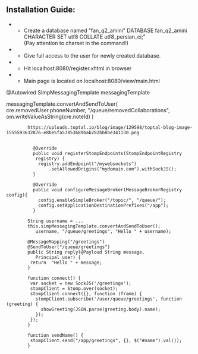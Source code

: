 ## Installation Guide: 
* - Create a database named "fan_q2_amini" 
DATABASE fan_q2_amini CHARACTER SET utf8 COLLATE utf8_persian_ci;"<br>(Pay attention to charset in the command!) 
* - Give full access to the user for newly created database.  
* - Hit localhost:8080/register.xhtml in browser
* - Main page is located on localhost:8080/view/main.html 




@Autowired
    SimpMessagingTemplate messagingTemplate
    
 messagingTemplate.convertAndSendToUser(
                    cre.removedUser.phoneNumber,
                    "/queue/removedCollaborations",
                    om.writeValueAsString(cre.noteId)
            )
            
            
            
            
            
            
            
            
            
            https://uploads.toptal.io/blog/image/129598/toptal-blog-image-1555593632876-e8be5fa57853689bab282bb8be341130.png
            
            
              @Override
              public void registerStompEndpoints(StompEndpointRegistry
               registry) {
                registry.addEndpoint("/mywebsockets")
                    .setAllowedOrigins("mydomain.com").withSockJS();
              }
            
              @Override
              public void configureMessageBroker(MessageBrokerRegistry config){ 
                config.enableSimpleBroker("/topic/", "/queue/");
                config.setApplicationDestinationPrefixes("/app");
              }
            
            String username = ...
            this.simpMessagingTemplate.convertAndSendToUser();
               username, "/queue/greetings", "Hello " + username);
            
            @MessageMapping("/greetings")
            @SendToUser("/queue/greetings")
            public String reply(@Payload String message,
               Principal user) {
             return  "Hello " + message;
            }
            
            function connect() {
             var socket = new SockJS('/greetings');
             stompClient = Stomp.over(socket);
             stompClient.connect({}, function (frame) {
               stompClient.subscribe('/user/queue/greetings', function (greeting) {
                 showGreeting(JSON.parse(greeting.body).name);
               });
             });
            }
            
            function sendName() {
             stompClient.send("/app/greetings", {}, $("#name").val());
            }